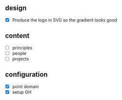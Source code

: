 
## design
- [x] Produce the logo in SVG so the gradient looks good

## content
- [ ] principles
- [ ] people
- [ ] projects

## configuration
- [x] point domain
- [x] setup GH
